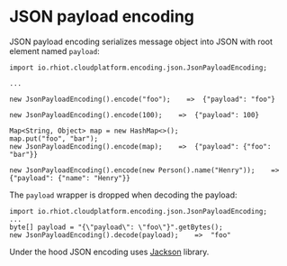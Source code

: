 # JSON payload encoding

JSON payload encoding serializes message object into JSON with root element named `payload`:

    import io.rhiot.cloudplatform.encoding.json.JsonPayloadEncoding;

    ...

    new JsonPayloadEncoding().encode("foo");    =>  {"payload": "foo"}

    new JsonPayloadEncoding().encode(100);    =>  {"payload": 100}

    Map<String, Object> map = new HashMap<>();
    map.put("foo", "bar");
    new JsonPayloadEncoding().encode(map);    =>  {"payload": {"foo": "bar"}}

    new JsonPayloadEncoding().encode(new Person().name("Henry"));    =>  {"payload": {"name": "Henry"}}

The `payload` wrapper is dropped when decoding the payload:

    import io.rhiot.cloudplatform.encoding.json.JsonPayloadEncoding;
    ...
    byte[] payload = "{\"payload\": \"foo\"}".getBytes();
    new JsonPayloadEncoding().decode(payload);    =>  "foo"

Under the hood JSON encoding uses [Jackson](http://wiki.fasterxml.com/JacksonHome) library.